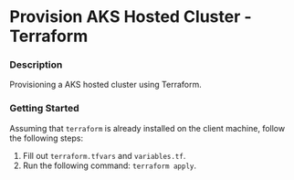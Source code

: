 # Provision AKS Hosted Cluster - Terraform

### Description
Provisioning a AKS hosted cluster using Terraform.

### Getting Started
Assuming that `terraform` is already installed on the client machine, follow the following steps:

1. Fill out `terraform.tfvars` and `variables.tf`. 
2. Run the following command: `terraform apply`.